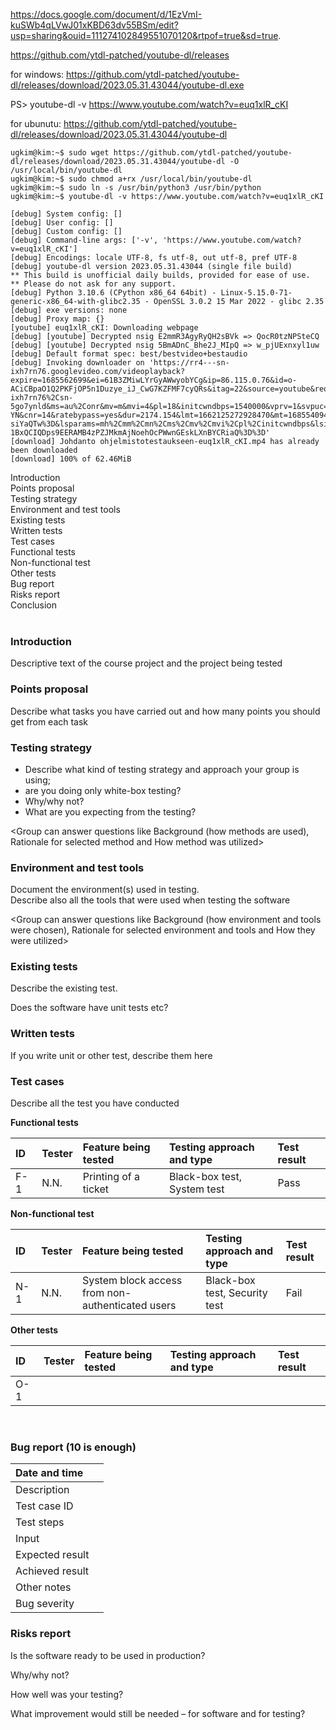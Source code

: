 https://docs.google.com/document/d/1EzVmI-kuSWb4qLVwJ01xKBD63dv55BSm/edit?usp=sharing&ouid=111274102849551070120&rtpof=true&sd=true.

https://github.com/ytdl-patched/youtube-dl/releases

for windows: https://github.com/ytdl-patched/youtube-dl/releases/download/2023.05.31.43044/youtube-dl.exe

PS> youtube-dl -v https://www.youtube.com/watch?v=euq1xlR_cKI

for ubunutu: https://github.com/ytdl-patched/youtube-dl/releases/download/2023.05.31.43044/youtube-dl 

```
ugkim@kim:~$ sudo wget https://github.com/ytdl-patched/youtube-dl/releases/download/2023.05.31.43044/youtube-dl -O /usr/local/bin/youtube-dl
ugkim@kim:~$ sudo chmod a+rx /usr/local/bin/youtube-dl
ugkim@kim:~$ sudo ln -s /usr/bin/python3 /usr/bin/python
ugkim@kim:~$ youtube-dl -v https://www.youtube.com/watch?v=euq1xlR_cKI

[debug] System config: []
[debug] User config: []
[debug] Custom config: []
[debug] Command-line args: ['-v', 'https://www.youtube.com/watch?v=euq1xlR_cKI']
[debug] Encodings: locale UTF-8, fs utf-8, out utf-8, pref UTF-8
[debug] youtube-dl version 2023.05.31.43044 (single file build)
** This build is unofficial daily builds, provided for ease of use.
** Please do not ask for any support.
[debug] Python 3.10.6 (CPython x86_64 64bit) - Linux-5.15.0-71-generic-x86_64-with-glibc2.35 - OpenSSL 3.0.2 15 Mar 2022 - glibc 2.35
[debug] exe versions: none
[debug] Proxy map: {}
[youtube] euq1xlR_cKI: Downloading webpage
[debug] [youtube] Decrypted nsig E2mmR3AgyRyQH2sBVk => QocR0tzNPSteCQ
[debug] [youtube] Decrypted nsig 5BmADnC_Bhe2J_MIpQ => w_pjUExnxyl1uw
[debug] Default format spec: best/bestvideo+bestaudio
[debug] Invoking downloader on 'https://rr4---sn-ixh7rn76.googlevideo.com/videoplayback?expire=1685562699&ei=61B3ZMiwLYrGyAWwyobYCg&ip=86.115.0.76&id=o-ACiCBpaO1Q2PKFjOP5n1Duzye_iJ_CwG7KZFMF7cyQRs&itag=22&source=youtube&requiressl=yes&mh=1Z&mm=31%2C26&mn=sn-ixh7rn76%2Csn-5go7ynld&ms=au%2Conr&mv=m&mvi=4&pl=18&initcwndbps=1540000&vprv=1&svpuc=1&mime=video%2Fmp4&ns=26JJwbFAPXnS2sX_ErQEi-YN&cnr=14&ratebypass=yes&dur=2174.154&lmt=1662125272928470&mt=1685540944&fvip=3&fexp=24007246%2C24363393&c=WEB&txp=6218224&n=w_pjUExnxyl1uw&sparams=expire%2Cei%2Cip%2Cid%2Citag%2Csource%2Crequiressl%2Cvprv%2Csvpuc%2Cmime%2Cns%2Ccnr%2Cratebypass%2Cdur%2Clmt&sig=AOq0QJ8wRgIhAOREHdqmUD93XotZm8pehS2cM8t2bqcivz73KguBGQPiAiEAzZT9xmMgLdAWB8wGlU4uACZ00anBXoIVR0l-siYaQTw%3D&lsparams=mh%2Cmm%2Cmn%2Cms%2Cmv%2Cmvi%2Cpl%2Cinitcwndbps&lsig=AG3C_xAwRQIgey4lqzo0DRvvPAbLofl901Bz46q_ttErfs4b2w-1BxQCIQDps9EERAMB4zPZJMkmAjNoehOcPWwnGEskLXnBYCRiaQ%3D%3D'
[download] Johdanto ohjelmistotestaukseen-euq1xlR_cKI.mp4 has already been downloaded
[download] 100% of 62.46MiB
```

Introduction  
Points proposal  
Testing strategy  
Environment and test tools  
Existing tests  
Written tests    
Test cases  
Functional tests     	
Non-functional test     	 
Other tests  
Bug report    
Risks report  	  
Conclusion  
 

### Introduction

Descriptive text of the course project and the project being tested
 

### Points proposal

Describe what tasks you have carried out and how many points you should get from each task


### Testing strategy

   - Describe what kind of testing strategy and approach your group is using; 
   - are you doing only white-box testing? 
   - Why/why not? 
   - What are you expecting from the testing?


<Group can answer questions like Background (how methods are used), Rationale for selected method and How method was utilized> 


### Environment and test tools

Document the environment(s) used in testing.   
Describe also all the tools that were used when testing the software

<Group can answer questions like Background (how environment and tools were chosen), Rationale for selected environment and tools and How they were utilized>
 
 
### Existing tests

Describe the existing test. 

Does the software have unit tests etc?
 
### Written tests

If you write unit or other test, describe them here


### Test cases

Describe all the test you have conducted

**Functional tests**

|ID|	Tester|	Feature being tested	|Testing approach and type	|Test result|	
|:-|:-|:-|:-|:-|
|F-1|	N.N.| Printing of a ticket | Black-box test, System test	|Pass| 

					
**Non-functional test**

|ID	|Tester	|Feature being tested	|Testing approach and type	|Test result	|
|:-|:-|:-|:-|:-|
|N-1|	N.N.|System block access from non-authenticated users|Black-box test, Security test|Fail|
					

**Other tests**

|ID	|Tester	|Feature being tested	|Testing approach and type	|Test result|
|:-|:-|:-|:-|:-|
|O-1|||||
					
 
### Bug report (10 is enough)

|Date and time	||
|:-|:-|
|Description	||
|Test case ID	||
|Test steps	||
|Input	||
|Expected result||	
|Achieved result||	
|Other notes	||
|Bug severity ||


### Risks report

Is the software ready to be used in production? 

Why/why not? 

How well was your testing? 

What improvement would still be needed – for software and for testing?
